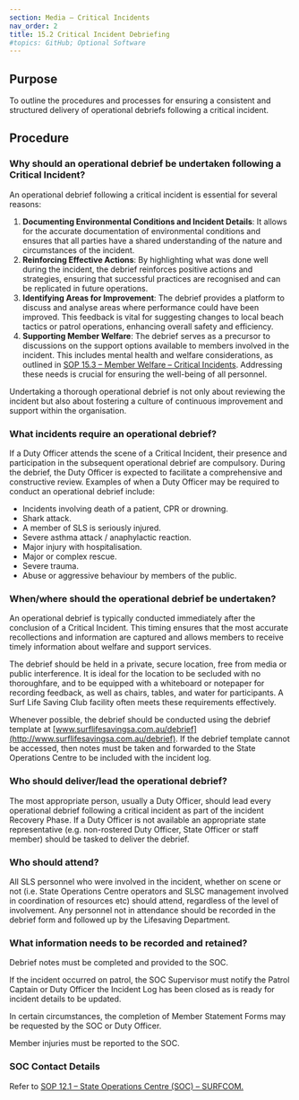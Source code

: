 ```yaml
---
section: Media – Critical Incidents
nav_order: 2
title: 15.2 Critical Incident Debriefing
#topics: GitHub; Optional Software
---
```


## Purpose

To outline the procedures and processes for ensuring a consistent and structured delivery of operational debriefs following a critical incident.

## Procedure

### Why should an operational debrief be undertaken following a Critical Incident?

An operational debrief following a critical incident is essential for several reasons:

1. **Documenting Environmental Conditions and Incident Details**: It allows for the accurate documentation of environmental conditions and ensures that all parties have a shared understanding of the nature and circumstances of the incident.
2. **Reinforcing Effective Actions**: By highlighting what was done well during the incident, the debrief reinforces positive actions and strategies, ensuring that successful practices are recognised and can be replicated in future operations.
3. **Identifying Areas for Improvement**: The debrief provides a platform to discuss and analyse areas where performance could have been improved. This feedback is vital for suggesting changes to local beach tactics or patrol operations, enhancing overall safety and efficiency.
4. **Supporting Member Welfare**: The debrief serves as a precursor to discussions on the support options available to members involved in the incident. This includes mental health and welfare considerations, as outlined in [SOP 15.3 – Member Welfare – Critical Incidents](#_15.3_Member_Welfare). Addressing these needs is crucial for ensuring the well-being of all personnel.

Undertaking a thorough operational debrief is not only about reviewing the incident but also about fostering a culture of continuous improvement and support within the organisation.

### What incidents require an operational debrief?

If a Duty Officer attends the scene of a Critical Incident, their presence and participation in the subsequent operational debrief are compulsory. During the debrief, the Duty Officer is expected to facilitate a comprehensive and constructive review. Examples of when a Duty Officer may be required to conduct an operational debrief include:

- Incidents involving death of a patient, CPR or drowning.
- Shark attack.
- A member of SLS is seriously injured.
- Severe asthma attack / anaphylactic reaction.
- Major injury with hospitalisation.
- Major or complex rescue.
- Severe trauma.
- Abuse or aggressive behaviour by members of the public.

### When/where should the operational debrief be undertaken?

An operational debrief is typically conducted immediately after the conclusion of a Critical Incident. This timing ensures that the most accurate recollections and information are captured and allows members to receive timely information about welfare and support services.

The debrief should be held in a private, secure location, free from media or public interference. It is ideal for the location to be secluded with no thoroughfare, and to be equipped with a whiteboard or notepaper for recording feedback, as well as chairs, tables, and water for participants. A Surf Life Saving Club facility often meets these requirements effectively.

Whenever possible, the debrief should be conducted using the debrief template at [www.surflifesavingsa.com.au/debrief](http://www.surflifesavingsa.com.au/debrief). If the debrief template cannot be accessed, then notes must be taken and forwarded to the State Operations Centre to be included with the incident log.

### Who should deliver/lead the operational debrief?

The most appropriate person, usually a Duty Officer, should lead every operational debrief following a critical incident as part of the incident Recovery Phase. If a Duty Officer is not available an appropriate state representative (e.g. non-rostered Duty Officer, State Officer or staff member) should be tasked to deliver the debrief.

### Who should attend?

All SLS personnel who were involved in the incident, whether on scene or not (i.e. State Operations Centre operators and SLSC management involved in coordination of resources etc) should attend, regardless of the level of involvement. Any personnel not in attendance should be recorded in the debrief form and followed up by the Lifesaving Department.

### What information needs to be recorded and retained?

Debrief notes must be completed and provided to the SOC.

If the incident occurred on patrol, the SOC Supervisor must notify the Patrol Captain or Duty Officer the Incident Log has been closed as is ready for incident details to be updated.

In certain circumstances, the completion of Member Statement Forms may be requested by the SOC or Duty Officer.

Member injuries must be reported to the SOC.

### SOC Contact Details

Refer to [SOP 12.1 – State Operations Centre (SOC) – SURFCOM.](#_12.1_State_Operations)
